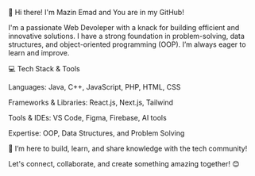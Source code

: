 👋 Hi there! I'm Mazin Emad and You are in my GitHub!

I'm a passionate Web Devoleper with a knack for building efficient and innovative solutions. I have a strong foundation in problem-solving, data structures, and object-oriented programming (OOP). I’m always eager to learn and improve.

💻 Tech Stack & Tools

Languages: Java, C++, JavaScript, PHP, HTML, CSS

Frameworks & Libraries: React.js, Next.js, Tailwind

Tools & IDEs: VS Code, Figma, Firebase, AI tools

Expertise: OOP, Data Structures, and Problem Solving

🚀 I’m here to build, learn, and share knowledge with the tech community!

Let's connect, collaborate, and create something amazing together! 😊
